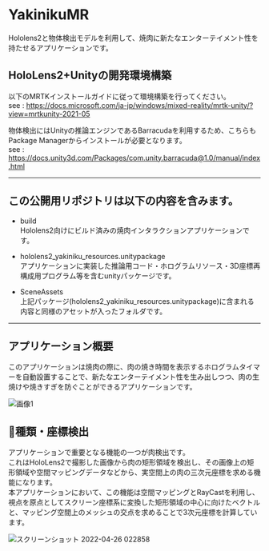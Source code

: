 # YakinikuMR
Hololens2と物体検出モデルを利用して、焼肉に新たなエンターテイメント性を持たせるアプリケーションです。

## HoloLens2+Unityの開発環境構築
以下のMRTKインストールガイドに従って環境構築を行ってください。  
see : https://docs.microsoft.com/ja-jp/windows/mixed-reality/mrtk-unity/?view=mrtkunity-2021-05

物体検出にはUnityの推論エンジンであるBarracudaを利用するため、こちらもPackage Managerからインストールが必要となります。  
see : https://docs.unity3d.com/Packages/com.unity.barracuda@1.0/manual/index.html

- - -

## この公開用リポジトリは以下の内容を含みます。
 - build  
Hololens2向けにビルド済みの焼肉インタラクションアプリケーションです。

 - hololens2_yakiniku_resources.unitypackage  
アプリケーションに実装した推論用コード・ホログラムリソース・3D座標再構成用プログラム等を含むunityパッケージです。

 - SceneAssets  
上記パッケージ(hololens2_yakiniku_resources.unitypackage)に含まれる内容と同様のアセットが入ったフォルダです。

- - -

## アプリケーション概要
このアプリケーションは焼肉の際に、肉の焼き時間を表示するホログラムタイマーを自動設置することで、新たなエンターテイメント性を生み出しつつ、肉の生焼けや焼きすぎを防ぐことができるアプリケーションです。  

![画像1](https://user-images.githubusercontent.com/104173409/165133948-c3b58bd4-4b90-492c-9858-62f32aca6dd4.jpg)  

## 🍖種類・座標検出
アプリケーションで重要となる機能の一つが肉検出です。  
これはHoloLens2で撮影した画像から肉の矩形領域を検出し、その画像上の矩形領域や空間マッピングデータなどから、実空間上の肉の三次元座標を求める機能になります。  
本アプリケーションにおいて、この機能は空間マッピングとRayCastを利用し、視点を原点としてスクリーン座標系に変換した矩形領域の中心に向けたベクトルと、マッピング空間上のメッシュの交点を求めることで3次元座標を計算しています。

![スクリーンショット 2022-04-26 022858](https://user-images.githubusercontent.com/104173409/165142275-d7068f12-5c0f-4203-b0e5-a187a420c32c.png)

